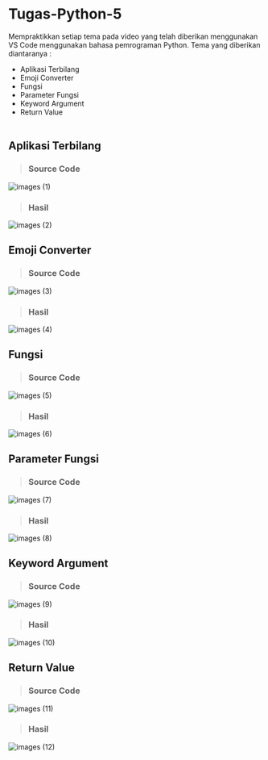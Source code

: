 # Tugas-Python-5

Mempraktikkan setiap tema pada video yang telah diberikan menggunakan VS Code menggunakan bahasa pemrograman Python. Tema yang diberikan diantaranya :
- Aplikasi Terbilang
- Emoji Converter
- Fungsi
- Parameter Fungsi
- Keyword Argument
- Return Value<br><br>

## Aplikasi Terbilang

> ### Source Code<br>
![images (1)](https://user-images.githubusercontent.com/93045470/141055793-e327f47b-7e61-4cd1-8f0b-a2fa32499812.png)<br>
> ### Hasil<br>
![images (2)](https://user-images.githubusercontent.com/93045470/141055796-ea4399e7-2aab-47f1-9431-2fcec260b09a.png)

## Emoji Converter

> ### Source Code<br>
![images (3)](https://user-images.githubusercontent.com/93045470/141055799-9fc07c91-2fb4-481c-8dd2-391f9418eeb0.png)<br>
> ### Hasil<br>
![images (4)](https://user-images.githubusercontent.com/93045470/141055802-93af3340-2787-486e-9332-c992d133dd36.png)

## Fungsi

> ### Source Code<br>
![images (5)](https://user-images.githubusercontent.com/93045470/141055804-36d3a50b-7c40-4cad-827b-cf1e7b8fe2f5.png)<br>
> ### Hasil<br>
![images (6)](https://user-images.githubusercontent.com/93045470/141055809-5dd32d6b-5864-45c5-991c-e6b663687af0.png)

## Parameter Fungsi

> ### Source Code<br>
![images (7)](https://user-images.githubusercontent.com/93045470/141055810-8c3cc8f6-cfc7-4156-b4b2-f7899d744c77.png)<br>
> ### Hasil<br>
![images (8)](https://user-images.githubusercontent.com/93045470/141055813-51db1b8b-b93d-4125-9a55-8c6c7a254957.png)

## Keyword Argument

> ### Source Code<br>
![images (9)](https://user-images.githubusercontent.com/93045470/141055818-0ca0b141-efd3-4be1-a62b-f32484dc5ced.png)<br>
> ### Hasil<br>
![images (10)](https://user-images.githubusercontent.com/93045470/141055823-98ba15ab-cb22-4f5b-a8aa-e842fa46b4ad.png)

## Return Value

> ### Source Code<br>
![images (11)](https://user-images.githubusercontent.com/93045470/141055824-79a03326-6090-4ab7-a2ad-2e7153933d90.png)<br>
> ### Hasil<br>
![images (12)](https://user-images.githubusercontent.com/93045470/141055827-638f3bf2-5d42-43fa-8eeb-3b841c05bab6.png)
